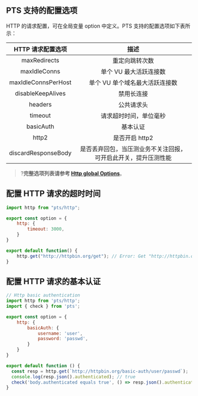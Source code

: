 
## PTS 支持的配置选项
HTTP 的请求配置，可在全局变量 option 中定义。PTS 支持的配置选项如下表所示：

|  HTTP 请求配置选项  |                             描述                             |
| :-----------------: | :----------------------------------------------------------: |
|    maxRedirects     |                        重定向跳转次数                        |
|    maxIdleConns     |                    单个 VU 最大活跃连接数                    |
| maxIdleConnsPerHost |                单个 VU 单个域名最大活跃连接数                |
|  disableKeepAlives  |                          禁用长连接                          |
|       headers       |                          公共请求头                          |
|       timeout       |                    请求超时时间，单位毫秒                    |
|      basicAuth      |                           基本认证                           |
|        http2        |                        是否开启 http2                        |
| discardResponseBody | 是否丢弃回包，当压测业务不关注回报，可开启此开关，提升压测性能 |

> ?**完整选项列表请参考 [Http global Options](https://pts-js-api-1258344701.cos-website.ap-nanjing.myqcloud.com/docs/interfaces/global.HTTP.html)**。

## 配置 HTTP 请求的超时时间

```javascript
import http from "pts/http";

export const option = {
    http: {
        timeout: 3000,
    }
}

export default function() {
    http.get("http://httpbin.org/get"); // Error: Get "http://httpbin.org/get": net/http: request canceled while waiting for connection
}
```

## 配置 HTTP 请求的基本认证

```javascript
// Http basic authentication
import http from 'pts/http';
import { check } from 'pts';

export const option = {
    http: {
        basicAuth: {
            username: 'user',
            password: 'passwd',
        }
    }
}

export default function () {
  const resp = http.get(`http://httpbin.org/basic-auth/user/passwd`);
  console.log(resp.json().authenticated); // true
  check('body.authenticated equals true', () => resp.json().authenticated === true);
}
```

